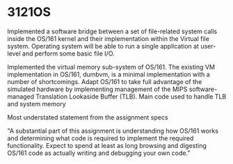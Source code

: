 # 3121OS

Implemented a software bridge between a set of file-related system calls inside the OS/161 kernel and their implementation within the Virtual file system. Operating system will be able to run a single application at user-level and perform some basic file I/O.

Implemented the virtual memory sub-system of OS/161. The existing VM implementation in OS/161, dumbvm, is a minimal implementation with a number of shortcomings. Adapt OS/161 to take full advantage of the simulated hardware by implementing management of the MIPS software-managed Translation Lookaside Buffer (TLB). Main code used to handle TLB and system memory 

Most understated statement from the assignment specs

"A substantial part of this assignment is understanding how OS/161 works and determining what code is required to implement the required functionality. Expect to spend at least as long browsing and digesting OS/161 code as actually writing and debugging your own code."

